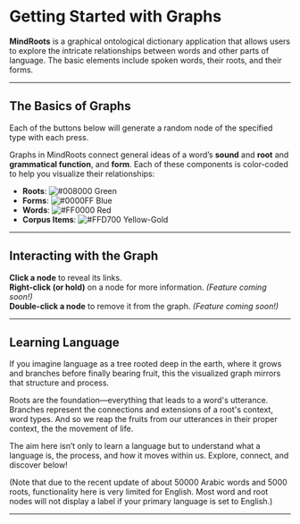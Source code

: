 # Getting Started with Graphs

**MindRoots** is a graphical ontological dictionary application that allows users to explore the intricate relationships between words and other parts of language. The basic elements include spoken words, their roots, and their forms.

---

## The Basics of Graphs

Each of the buttons below will generate a random node of the specified type with each press.

Graphs in MindRoots connect general ideas of a word’s **sound** and **root** and **grammatical function**, and **form**. Each of these components is color-coded to help you visualize their relationships:

- **Roots**: ![#008000](https://via.placeholder.com/15/008000/000000?text=+) Green
- **Forms**: ![#0000FF](https://via.placeholder.com/15/0000FF/000000?text=+) Blue
- **Words**: ![#FF0000](https://via.placeholder.com/15/FF0000/000000?text=+) Red
- **Corpus Items**: ![#FFD700](https://via.placeholder.com/15/FFD700/000000?text=+) Yellow-Gold



---

## Interacting with the Graph

**Click a node** to reveal its links.  
**Right-click (or hold)** on a node for more information. *(Feature coming soon!)*  
**Double-click a node** to remove it from the graph. *(Feature coming soon!)*  

---

## Learning Language

If you imagine language as a tree rooted deep in the earth, where it grows and branches before finally bearing fruit, this the visualized graph mirrors that structure and process.

Roots are the foundation—everything that leads to a word's utterance.  Branches represent the connections and extensions of a root's context, word types.  And so we reap the fruits from our utterances in their proper context, the the movement of life.  

The aim here isn’t only to learn a language but to understand what a language is, the process, and how it moves within us. Explore, connect, and discover below!

(Note that due to the recent update of about 50000 Arabic words and 5000 roots, functionality here is very limited for English.  Most word and root nodes will not display a label if your primary language is set to English.)

---